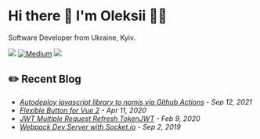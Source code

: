 # Hi there 👋 I'm Oleksii 👨‍💻

<p>
  Software Developer from Ukraine, Kyiv.
</p>

<p><a href="https://leetcode.com/oleksiikhr/"><img src="https://img.shields.io/badge/-LeetCode-FFA116?style=for-the-badge&logo=LeetCode&logoColor=black"></a> <a href="https://medium.com/@oleksiikhr" target="_blank"><img alt="Medium" src="https://img.shields.io/badge/medium-%2312100E.svg?&style=for-the-badge&logo=medium&logoColor=white" /></a> <a href="https://dev.to/oleksiikhr"><img src="https://img.shields.io/badge/DEV.TO-%230A0A0A.svg?&style=for-the-badge&logo=dev-dot-to&logoColor=white"></a></p>

## ✏️ Recent Blog

- <i><a href="https://dev.to/oleksiikhr/autodeploy-javascript-library-to-npmjs-via-github-actions-3bfc" target="_blank">Autodeploy javascript library to npmjs via Github Actions</a> - Sep 12, 2021</i>
- <i><a href="https://medium.com/@oleksiikhr/flexible-button-for-vue-2-71968216c107" target="_blank">Flexible Button for Vue 2</a> - Apr 11, 2020</i>
- <i><a href="https://medium.com/@oleksiikhr/jwt-multiple-request-refresh-token-693bb24e3a68" target="_blank">JWT Multiple Request Refresh TokenJWT</a> - Feb 9, 2020</i>
- <i><a href="https://medium.com/@oleksiikhr/webpack-dev-server-with-socket-io-c6884cd49c28" target="_blank">Webpack Dev Server with Socket.io</a> - Sep 2, 2019</i>
